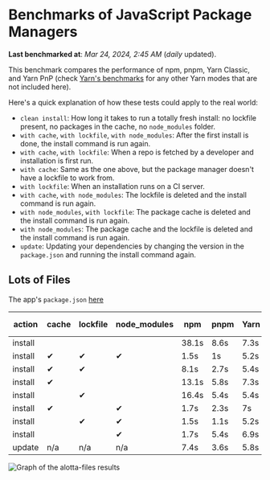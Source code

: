 # Benchmarks of JavaScript Package Managers

**Last benchmarked at**: _Mar 24, 2024, 2:45 AM_ (_daily_ updated).

This benchmark compares the performance of npm, pnpm, Yarn Classic, and Yarn PnP (check [Yarn's benchmarks](https://yarnpkg.com/benchmarks) for any other Yarn modes that are not included here).

Here's a quick explanation of how these tests could apply to the real world:

- `clean install`: How long it takes to run a totally fresh install: no lockfile present, no packages in the cache, no `node_modules` folder.
- `with cache`, `with lockfile`, `with node_modules`: After the first install is done, the install command is run again.
- `with cache`, `with lockfile`: When a repo is fetched by a developer and installation is first run.
- `with cache`: Same as the one above, but the package manager doesn't have a lockfile to work from.
- `with lockfile`: When an installation runs on a CI server.
- `with cache`, `with node_modules`: The lockfile is deleted and the install command is run again.
- `with node_modules`, `with lockfile`: The package cache is deleted and the install command is run again.
- `with node_modules`: The package cache and the lockfile is deleted and the install command is run again.
- `update`: Updating your dependencies by changing the version in the `package.json` and running the install command again.

## Lots of Files

The app's `package.json` [here](https://github.com/pnpm/pnpm.io/blob/main/benchmarks/fixtures/alotta-files/package.json)

| action  | cache | lockfile | node_modules| npm | pnpm | Yarn | Yarn PnP |
| ---     | ---   | ---      | ---         | --- | ---  | ---  | ---      |
| install |       |          |             | 38.1s | 8.6s | 7.3s | 3.6s |
| install | ✔     | ✔        | ✔           | 1.5s | 1s | 5.2s | n/a |
| install | ✔     | ✔        |             | 8.1s | 2.7s | 5.4s | 1.4s |
| install | ✔     |          |             | 13.1s | 5.8s | 7.3s | 3s |
| install |       | ✔        |             | 16.4s | 5.4s | 5.4s | 1.4s |
| install | ✔     |          | ✔           | 1.7s | 2.3s | 7s | n/a |
| install |       | ✔        | ✔           | 1.5s | 1.1s | 5.2s | n/a |
| install |       |          | ✔           | 1.7s | 5.4s | 6.9s | n/a |
| update  | n/a | n/a | n/a | 7.4s | 3.6s | 5.8s | 3s |

<img alt="Graph of the alotta-files results" src="/img/benchmarks/alotta-files.svg" />